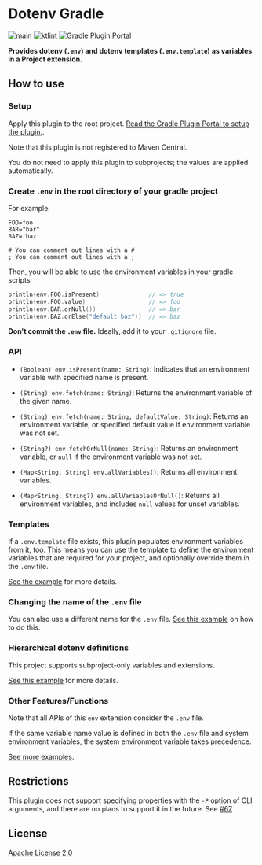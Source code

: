 # Dotenv Gradle

![main](https://github.com/uzzu/dotenv-gradle/workflows/main/badge.svg) [![ktlint](https://img.shields.io/badge/code%20style-%E2%9D%A4-FF4081.svg)](https://ktlint.github.io/)
[![Gradle Plugin Portal](https://img.shields.io/maven-metadata/v/https/plugins.gradle.org/m2/co/uzzu/dotenv/gradle/co.uzzu.dotenv.gradle.gradle.plugin/maven-metadata.xml.svg?colorB=007ec6&label=gradlePluginPortal)](https://plugins.gradle.org/plugin/co.uzzu.dotenv.gradle)

**Provides dotenv (`.env`) and dotenv templates (`.env.template`) as variables in a Project extension.**

## How to use

### Setup

Apply this plugin to the root project. [Read the Gradle Plugin Portal to setup the plugin.](https://plugins.gradle.org/plugin/co.uzzu.dotenv.gradle).

Note that this plugin is not registered to Maven Central.

You do not need to apply this plugin to subprojects; the values are applied automatically.

### Create `.env` in the root directory of your gradle project

For example:

```dosini
FOO=foo
BAR="bar"
BAZ='baz'

# You can comment out lines with a #
; You can comment out lines with a ;
```

Then, you will be able to use the environment variables in your gradle scripts:

```Kotlin
println(env.FOO.isPresent)              // => true
println(env.FOO.value)                  // => foo
println(env.BAR.orNull())               // => bar
println(env.BAZ.orElse("default baz"))  // => baz
```

**Don't commit the `.env` file.** Ideally, add it to your `.gitignore` file.

### API

- `(Boolean) env.isPresent(name: String)`: Indicates that an environment variable with specified name is present.

- `(String) env.fetch(name: String)`: Returns the environment variable of the given name.

- `(String) env.fetch(name: String, defaultValue: String)`: Returns an environment variable, or specified default value if environment variable was not set.

- `(String?) env.fetchOrNull(name: String)`: Returns an environment variable, or `null` if the environment variable was not set.

- `(Map<String, String) env.allVariables()`: Returns all environment variables.

- `(Map<String, String?) env.allVariablesOrNull()`: Returns all environment variables, and includes `null` values for unset variables.

### Templates

If a `.env.template` file exists, this plugin populates environment variables from it, too. This means you can use the template to define the environment variables that are required for your project, and optionally override them in the `.env` file.

[See the example](/examples/change_template_file) for more details.

### Changing the name of the `.env` file

You can also use a different name for the `.env` file. [See this example](/examples/change_file) on how to do this.

### Hierarchical dotenv definitions

This project supports subproject-only variables and extensions.

[See this example](/examples/hierarchical_definitions) for more details.

### Other Features/Functions

Note that all APIs of this `env` extension consider the `.env` file.

If the same variable name value is defined in both the `.env` file and system environment variables, the system environment variable takes precedence.

[See more examples](/examples).

## Restrictions

This plugin does not support specifying properties with the `-P` option of CLI arguments, and there are no plans to support it in the future. See [#67](https://github.com/uzzu/dotenv-gradle/issues/67)

## License

[Apache License 2.0](/LICENSE.txt)
